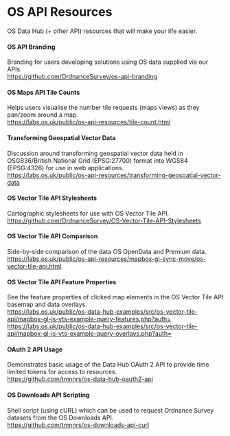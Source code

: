 # OS API Resources

OS Data Hub (+ other API) resources that will make your life easier.

#### OS API Branding
Branding for users developing solutions using OS data supplied via our APIs.
<br>https://github.com/OrdnanceSurvey/os-api-branding

#### OS Maps API Tile Counts
Helps users visualise the number tile requests (maps views) as they pan/zoom around a map.
<br>https://labs.os.uk/public/os-api-resources/tile-count.html

#### Transforming Geospatial Vector Data
Discussion around transforming geospatial vector data held in OSGB36/British National Grid (EPSG:27700) format into WGS84 (EPSG:4326) for use in web applications.
<br>https://labs.os.uk/public/os-api-resources/transforming-geospatial-vector-data

#### OS Vector Tile API Stylesheets
Cartographic stylesheets for use with OS Vector Tile API.
<br>https://github.com/OrdnanceSurvey/OS-Vector-Tile-API-Stylesheets

#### OS Vector Tile API Comparison
Side-by-side comparison of the data OS OpenData and Premium data.
<br>https://labs.os.uk/public/os-api-resources/mapbox-gl-sync-move/os-vector-tile-api.html

#### OS Vector Tile API Feature Properties
See the feature properties of clicked map elements in the OS Vector Tile API basemap and data overlays.
<br>https://labs.os.uk/public/os-data-hub-examples/src/os-vector-tile-api/mapbox-gl-js-vts-example-query-features.php?auth=
<br>https://labs.os.uk/public/os-data-hub-examples/src/os-vector-tile-api/mapbox-gl-js-vts-example-query-overlays.php?auth=

#### OAuth 2 API Usage
Demonstrates basic usage of the Data Hub OAuth 2 API to provide time limited tokens for access to resources.
<br>https://github.com/tmnnrs/os-data-hub-oauth2-api

#### OS Downloads API Scripting
Shell script (using cURL) which can be used to request Ordnance Survey datasets from the OS Downloads API.
<br>https://github.com/tmnnrs/os-downloads-api-curl
